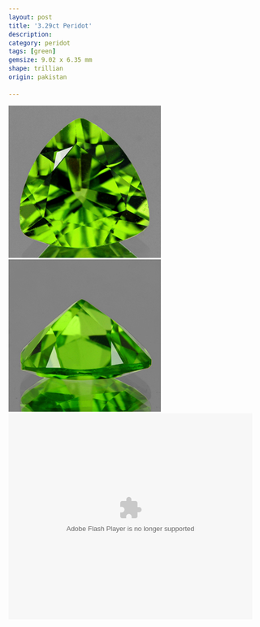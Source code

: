 ```yaml
---
layout: post
title: '3.29ct Peridot'
description: 
category: peridot
tags: [green]
gemsize: 9.02 x 6.35 mm
shape: trillian
origin: pakistan

---
```

![Peridot pic 1](/images/3.29-peridot-a.jpg)
![Peridot pic 2](/images/3.29-peridot-b.jpg)
<embed src="/images/3.29-peridot.swf" width="480" height="406" name="peridot" type="application/x-shockwave-flash" />